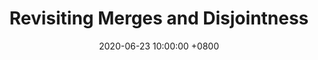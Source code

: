 ---
layout:  post
title:   "Revisiting Merges and Disjointness"
authors: "Snow"
date:    2020-06-23 10:00:00 +0800
venue:   "CB 308"
categories: Snow 2020 problem_session
---